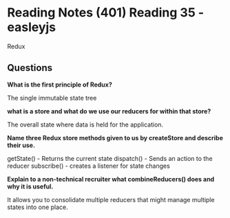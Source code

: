 # Reading Notes (401) Reading 35 - easleyjs

Redux

## Questions
**What is the first principle of Redux?**

The single immutable state tree

**what is a store and what do we use our reducers for within that store?**

The overall state where data is held for the application.

**Name three Redux store methods given to us by createStore and describe their use.**

getState() - Returns the current state
dispatch() - Sends an action to the reducer
subscribe() - creates a listener for state changes

**Explain to a non-technical recruiter what combineReducers() does and why it is useful.**

It allows you to consolidate multiple reducers that might manage multiple states into one place.
